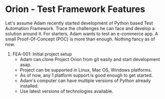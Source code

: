 # Orion - Test Framework Features

Let's assume Adam recently started development of Python based Test Automation Framework. 
Trace the challenges he can face and develop a solution around it. For starters, Adam wants to test an e-commerce app.
A small Proof-Of-Concept (POC) is more than enough. Nothing fancy as of now.

1. FEA-001: Initial project setup
   + Adam can clone Project Orion from git easily and start development asap.
   + Project can be supported in Linux, Mac OS, Windows platforms.
   + As of now, any 1 platform support is good enough to get started.
   + Adam's computer can have multiple versions of Python already installed.
   + Use latest versions of technologies available.

